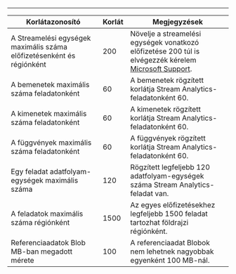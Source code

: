 ---
| Korlátazonosító | Korlát | Megjegyzések |
| --- | --- | --- |
| A Streamelési egységek maximális száma előfizetésenként és régiónként |200 |Növelje a streamelési egységek vonatkozó előfizetése 200 túl is elvégezzék kérelem [Microsoft Support](https://support.microsoft.com/en-us). |
| A bemenetek maximális száma feladatonként |60 |A bemenetek rögzített korlátja Stream Analytics-feladatonként 60. |
| A kimenetek maximális száma feladatonként |60 |A kimenetek rögzített korlátja Stream Analytics-feladatonként 60. |
| A függvények maximális száma feladatonként |60 |A függvények rögzített korlátja Stream Analytics-feladatonként 60. |
| Egy feladat adatfolyam-egységek maximális száma |120 |Rögzített legfeljebb 120 adatfolyam-egységek száma Stream Analytics-feladat van. |
| A feladatok maximális száma régiónként |1500 |Az egyes előfizetésekhez legfeljebb 1500 feladat tartozhat földrajzi régiónként. |
| Referenciaadatok Blob MB-ban megadott mérete | 100 | A referenciaadat Blobok nem lehetnek nagyobbak egyenként 100 MB-nál. |

